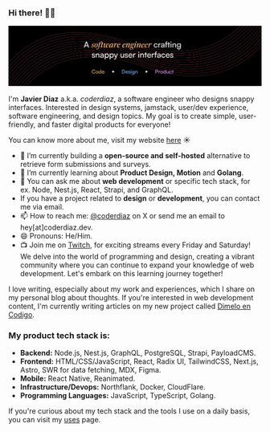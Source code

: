 ### Hi there! 👋🏽

![Javier Diaz - Software Engineer & UI Designer](./CoverGitHub@2x.jpg)

I'm **Javier Diaz** a.k.a. *coderdiaz*, a software engineer who designs snappy interfaces. Interested in design systems, jamstack, user/dev experience, software engineering, and design topics. My goal is to create simple, user-friendly, and faster digital products for everyone!

You can know more about me, visit my website [here](https://coderdiaz.dev/sobre-mi) ☀️

- 🔭 I’m currently building a **open-source and self-hosted** alternative to retrieve form submissions and surveys.
- 🌱 I’m currently learning about **Product Design, Motion** and **Golang**.
- 💬 You can ask me about **web development** or specific tech stack, for ex. Node, Nest.js, React, Strapi, and GraphQL.
- If you have a project related to **design** or **development**, you can contact me via email.
- 📫 How to reach me: [@coderdiaz](https://x.com/coderdiaz) on X or send me an email to hey[at]coderdiaz.dev.
- 😄 Pronouns: He/Him.
- 📺 Join me on [Twitch](https://twitch.tv/coderdiaz), for exciting streams every Friday and Saturday! We delve into the world of programming and design, creating a vibrant community where you can continue to expand your knowledge of web development. Let's embark on this learning journey together!

I love writing, especially about my work and experiences, which I share on my personal blog about thoughts. If you're interested in web development content, I'm currently writing articles on my new project called [Dimelo en Codigo](https://dimeloencodigo.com/hola-mundo).

### My product tech stack is:
- **Backend:** Node.js, Nest.js, GraphQL, PostgreSQL, Strapi, PayloadCMS.
- **Frontend:** HTML/CSS/JavaScript, React, Radix UI, TailwindCSS, Next.js, Astro, SWR for data fetching, MDX, Figma.
- **Mobile:** React Native, Reanimated.
- **Infrastructure/Devops:** Northflank, Docker, CloudFlare.
- **Programming Languages:** JavaScript, TypeScript, Golang.

If you're curious about my tech stack and the tools I use on a daily basis, you can visit my [uses](https://coderdiaz.dev/que-uso) page.
